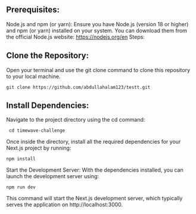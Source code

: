 ## Prerequisites:

Node.js and npm (or yarn): Ensure you have Node.js (version 18 or higher) and npm (or yarn) installed on your system. You can download them from the official Node.js website: https://nodejs.org/en
Steps:

## Clone the Repository:

Open your terminal and use the git clone command to clone this repository to your local machine.

    git clone https://github.com/abdullahalam123/testt.git

## Install Dependencies:

Navigate to the project directory using the cd command:

     cd timewave-challenge

Once inside the directory, install all the required dependencies for your Next.js project by running:

    npm install

Start the Development Server:
With the dependencies installed, you can launch the development server using:

    npm run dev

This command will start the Next.js development server, which typically serves the application on http://localhost:3000.
